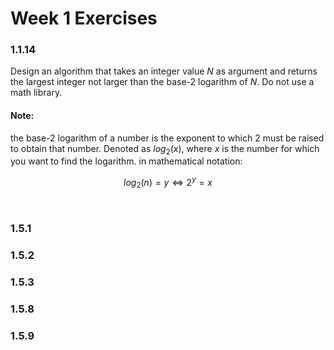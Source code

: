 # Week 1 Exercises

### 1.1.14

Design an algorithm that takes an integer value $N$ as argument and returns the largest integer not larger than the base-2 logarithm of $N$. Do not use a math library.

#### Note: 
the base-2 logarithm of a number is the exponent to which 2 must be raised to obtain that number. Denoted as $log_2(x)$, where $x$ is the number for which you want to find the logarithm. in mathematical notation:

$$
log_2(n)=y \Longleftrightarrow 2^y=x
$$

```java

```

```python
```

### 1.5.1

### 1.5.2

### 1.5.3

### 1.5.8

### 1.5.9